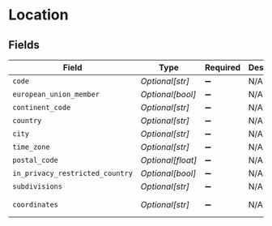 # Location


## Fields

| Field                           | Type                            | Required                        | Description                     | Example                         |
| ------------------------------- | ------------------------------- | ------------------------------- | ------------------------------- | ------------------------------- |
| `code`                          | *Optional[str]*                 | :heavy_minus_sign:              | N/A                             | US                              |
| `european_union_member`         | *Optional[bool]*                | :heavy_minus_sign:              | N/A                             |                                 |
| `continent_code`                | *Optional[str]*                 | :heavy_minus_sign:              | N/A                             | NA                              |
| `country`                       | *Optional[str]*                 | :heavy_minus_sign:              | N/A                             | United States                   |
| `city`                          | *Optional[str]*                 | :heavy_minus_sign:              | N/A                             | Austin                          |
| `time_zone`                     | *Optional[str]*                 | :heavy_minus_sign:              | N/A                             | America/Chicago                 |
| `postal_code`                   | *Optional[float]*               | :heavy_minus_sign:              | N/A                             | 78732                           |
| `in_privacy_restricted_country` | *Optional[bool]*                | :heavy_minus_sign:              | N/A                             |                                 |
| `subdivisions`                  | *Optional[str]*                 | :heavy_minus_sign:              | N/A                             | Texas                           |
| `coordinates`                   | *Optional[str]*                 | :heavy_minus_sign:              | N/A                             | 30.3768 -97.8935                |